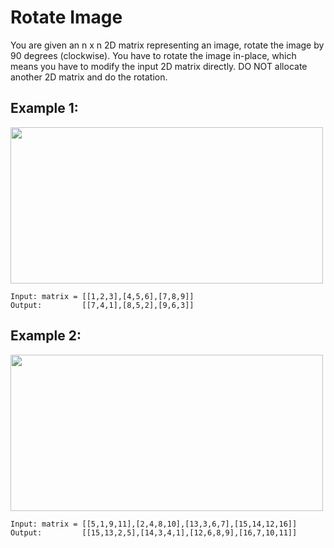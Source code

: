 # Rotate Image

You are given an n x n 2D matrix representing an image, rotate the image by 90 degrees (clockwise).
You have to rotate the image in-place, which means you have to modify the input 2D matrix directly. DO NOT allocate another 2D matrix and do the rotation.

## Example 1:
<img src="https://assets.leetcode.com/uploads/2020/08/28/mat1.jpg" width="500" height="250">

    Input: matrix = [[1,2,3],[4,5,6],[7,8,9]]
    Output:         [[7,4,1],[8,5,2],[9,6,3]]

## Example 2:
<img src="https://assets.leetcode.com/uploads/2020/08/28/mat2.jpg" width="500" height="250">

    Input: matrix = [[5,1,9,11],[2,4,8,10],[13,3,6,7],[15,14,12,16]]
    Output:         [[15,13,2,5],[14,3,4,1],[12,6,8,9],[16,7,10,11]]